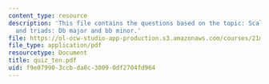 ```yaml
---
content_type: resource
description: 'This file contains the questions based on the topic: Scales, intervals,
  and triads: Db major and bb minor.'
file: https://ol-ocw-studio-app-production.s3.amazonaws.com/courses/21m-301-harmony-and-counterpoint-i-spring-2005/f9e079903ccbda8c30090df2704fd964_quiz_ten.pdf
file_type: application/pdf
resourcetype: Document
title: quiz_ten.pdf
uid: f9e07990-3ccb-da8c-3009-0df2704fd964
---
```

